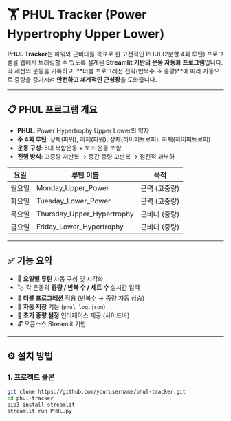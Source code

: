 # 🏋️ PHUL Tracker (Power Hypertrophy Upper Lower)

**PHUL Tracker**는 파워와 근비대를 목표로 한 고전적인 PHUL(2분할 4회 루틴) 프로그램을 웹에서 트래킹할 수 있도록 설계된 **Streamlit 기반의 운동 자동화 프로그램**입니다.  
각 세션의 운동을 기록하고, **더블 프로그레션 전략(반복수 → 중량)**에 따라 자동으로 중량을 증가시켜 **안전하고 체계적인 근성장**을 도와줍니다.

---

## 📋 PHUL 프로그램 개요

- **PHUL**: Power Hypertrophy Upper Lower의 약자
- **주 4회 루틴**: 상체(파워), 하체(파워), 상체(하이퍼트로피), 하체(하이퍼트로피)
- **운동 구성**: 5대 복합운동 + 보조 운동 포함
- **진행 방식**: 고중량 저반복 → 중간 중량 고반복 → 점진적 과부하

| 요일      | 루틴 이름               | 목적         |
|-----------|------------------------|--------------|
| 월요일    | Monday_Upper_Power     | 근력 (고중량) |
| 화요일    | Tuesday_Lower_Power    | 근력 (고중량) |
| 목요일    | Thursday_Upper_Hypertrophy | 근비대 (중량) |
| 금요일    | Friday_Lower_Hypertrophy  | 근비대 (중량) |

---

## ✅ 기능 요약

- 📅 **요일별 루틴** 자동 구성 및 시각화
- 🏷️ 각 운동의 **중량 / 반복 수 / 세트 수** 실시간 입력
- 🔁 **더블 프로그레션** 적용 (반복수 → 중량 자동 상승)
- 💾 **자동 저장** 기능 (`phul_log.json`)
- 🧠 **초기 중량 설정** 인터페이스 제공 (사이드바)
- 🔓 오픈소스 Streamlit 기반

---

## ⚙️ 설치 방법

### 1. 프로젝트 클론
```bash
git clone https://github.com/yourusername/phul-tracker.git
cd phul-tracker
pip3 install streamlit 
streamlit run PHUL.py